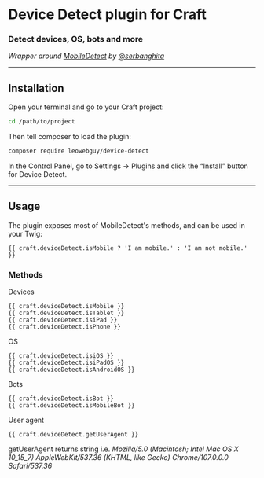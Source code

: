 # Device Detect plugin for Craft

### Detect devices, OS, bots and more

_Wrapper around [MobileDetect](http://mobiledetect.net/) by [@serbanghita](https://github.com/serbanghita)_

---

## Installation

Open your terminal and go to your Craft project:

```bash
cd /path/to/project
```

Then tell composer to load the plugin:

```bash
composer require leowebguy/device-detect
```

In the Control Panel, go to Settings → Plugins and click the “Install” button for Device Detect.

---

## Usage

The plugin exposes most of MobileDetect's methods, and can be used in your Twig:

```twig
{{ craft.deviceDetect.isMobile ? 'I am mobile.' : 'I am not mobile.' }}
```

### Methods

Devices

```twig
{{ craft.deviceDetect.isMobile }}
{{ craft.deviceDetect.isTablet }}
{{ craft.deviceDetect.isiPad }}
{{ craft.deviceDetect.isPhone }}
```

OS

```twig
{{ craft.deviceDetect.isiOS }}
{{ craft.deviceDetect.isiPadOS }}
{{ craft.deviceDetect.isAndroidOS }}
```

Bots

```twig
{{ craft.deviceDetect.isBot }}
{{ craft.deviceDetect.isMobileBot }}
```

User agent

```twig
{{ craft.deviceDetect.getUserAgent }}
```

getUserAgent returns string i.e. _Mozilla/5.0 (Macintosh; Intel Mac OS X 10_15_7) AppleWebKit/537.36 (KHTML, like Gecko) Chrome/107.0.0.0 Safari/537.36_
